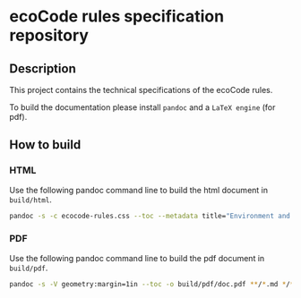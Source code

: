 # ecoCode rules specification repository

## Description

This project contains the technical specifications of the ecoCode rules.

To build the documentation please install `pandoc` and a `LaTeX engine` (for pdf).

## How to build

### HTML

Use the following pandoc command line to build the html document in `build/html`.

```sh
pandoc -s -c ecocode-rules.css --toc --metadata title="Environment and Social Smells For Android" -o build/html/doc.html **/*.md */*/*.md && cp ecocode-rules.css build/html/
```

### PDF

Use the following pandoc command line to build the pdf document in `build/pdf`.

```sh
pandoc -s -V geometry:margin=1in --toc -o build/pdf/doc.pdf **/*.md */*/*.md
```
